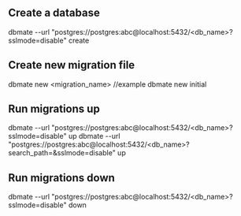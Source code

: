 ## Create a database
dbmate --url "postgres://postgres:abc@localhost:5432/<db_name>?sslmode=disable" create

## Create new migration file
dbmate new <migration_name> //example dbmate new initial

## Run migrations up
dbmate --url "postgres://postgres:abc@localhost:5432/<db_name>?sslmode=disable" up
dbmate --url "postgres://postgres:abc@localhost:5432/<db_name>?search_path=<schema>&sslmode=disable" up

## Run migrations down
dbmate --url "postgres://postgres:abc@localhost:5432/<db_name>?sslmode=disable" down
